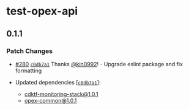 # test-opex-api

## 0.1.1

### Patch Changes

- [#280](https://github.com/pagopa/dx-playground/pull/280) [`c0db7a1`](https://github.com/pagopa/dx-playground/commit/c0db7a1d2dbac23ba9264ed47e668887fa872901) Thanks [@kin0992](https://github.com/kin0992)! - Upgrade eslint package and fix formatting

- Updated dependencies [[`c0db7a1`](https://github.com/pagopa/dx-playground/commit/c0db7a1d2dbac23ba9264ed47e668887fa872901)]:
  - cdktf-monitoring-stack@1.0.1
  - opex-common@1.0.1
